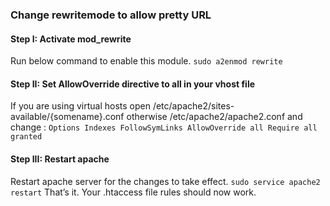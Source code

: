 ### Change rewritemode to allow pretty URL

#### Step I: Activate mod_rewrite

Run below command to enable this module.
`sudo a2enmod rewrite`

#### Step II: Set AllowOverride directive to all in your vhost file

If you are using virtual hosts open /etc/apache2/sites-available/{somename}.conf otherwise /etc/apache2/apache2.conf and change :
`Options Indexes FollowSymLinks
      AllowOverride all
      Require all granted`

#### Step III: Restart apache

Restart apache server for the changes to take effect.
`sudo service apache2 restart`
That’s it. Your .htaccess file rules should now work.

